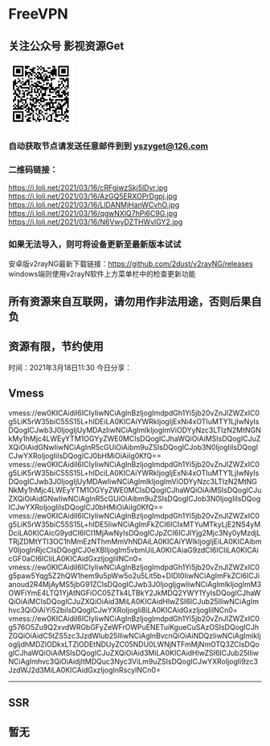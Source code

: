 # FreeVPN
## 关注公众号 影视资源Get
![image](https://github.com/Sakura4036/FreeVPN/blob/main/yszyget.jpg)
### 自动获取节点请发送任意邮件到到 yszyget@126.com
### 二维码链接：
  https://i.loli.net/2021/03/16/cRFgiwzSkj5lDvr.jpg
  https://i.loli.net/2021/03/16/AzGQ5ERXOPrDgpj.jpg
  https://i.loli.net/2021/03/16/LlDANMjHanWCvhO.jpg
  https://i.loli.net/2021/03/16/qgwNXlQ7hPi6C9G.jpg
  https://i.loli.net/2021/03/16/N6VwyDZTHWvlGY2.jpg

### 如果无法导入，则可将设备更新至最新版本试试
安卓版v2rayNG最新下载链接：https://github.com/2dust/v2rayNG/releases
windows端则使用v2rayN软件上方菜单栏中的检查更新功能

## 所有资源来自互联网，请勿用作非法用途，否则后果自负 
## 资源有限，节约使用

时间：2021年3月18日11:30
今日分享：


## Vmess ## 
vmess://ew0KICAidiI6ICIyIiwNCiAgInBzIjogImdpdGh1Yi5jb20vZnJlZWZxIC0g5LiK5rW35biC55S15L+hIDEiLA0KICAiYWRkIjogIjExNi4xOTIuMTY1LjIwNyIsDQogICJwb3J0IjogIjUyMDAzIiwNCiAgImlkIjogImViODYyNzc3LTIzN2MtNGNkMy1hMjc4LWEyYTM1OGYyZWE0MCIsDQogICJhaWQiOiAiMSIsDQogICJuZXQiOiAidGNwIiwNCiAgInR5cGUiOiAibm9uZSIsDQogICJob3N0IjogIiIsDQogICJwYXRoIjogIiIsDQogICJ0bHMiOiAiIg0KfQ==
vmess://ew0KICAidiI6ICIyIiwNCiAgInBzIjogImdpdGh1Yi5jb20vZnJlZWZxIC0g5LiK5rW35biC55S15L+hIDciLA0KICAiYWRkIjogIjExNi4xOTIuMTY1LjIwNyIsDQogICJwb3J0IjogIjUyMDAwIiwNCiAgImlkIjogImViODYyNzc3LTIzN2MtNGNkMy1hMjc4LWEyYTM1OGYyZWE0MCIsDQogICJhaWQiOiAiMSIsDQogICJuZXQiOiAidGNwIiwNCiAgInR5cGUiOiAibm9uZSIsDQogICJob3N0IjogIiIsDQogICJwYXRoIjogIiIsDQogICJ0bHMiOiAiIg0KfQ==
vmess://ew0KICAidiI6ICIyIiwNCiAgInBzIjogImdpdGh1Yi5jb20vZnJlZWZxIC0g5LiK5rW35biC55S15L+hIDE5IiwNCiAgImFkZCI6ICIxMTYuMTkyLjE2NS4yMDciLA0KICAicG9ydCI6ICI1MjAwNyIsDQogICJpZCI6ICJlYjg2Mjc3Ny0yMzdjLTRjZDMtYTI3OC1hMmEzNThmMmVhNDAiLA0KICAiYWlkIjogIjEiLA0KICAibmV0IjogInRjcCIsDQogICJ0eXBlIjogIm5vbmUiLA0KICAiaG9zdCI6ICIiLA0KICAicGF0aCI6ICIiLA0KICAidGxzIjogIiINCn0=
vmess://ew0KICAidiI6ICIyIiwNCiAgInBzIjogImdpdGh1Yi5jb20vZnJlZWZxIC0g5paw5Yqg5Z2hQW1hem9u5pWw5o2u5Lit5b+DIDI0IiwNCiAgImFkZCI6ICJianoud2R4MjAyMS5jbG91ZCIsDQogICJwb3J0IjogIjgwIiwNCiAgImlkIjogImM3OWFiYmE4LTQ1YjAtNGFiOC05ZTk4LTBkY2JkMDQ2YWY1YyIsDQogICJhaWQiOiAiMCIsDQogICJuZXQiOiAid3MiLA0KICAidHlwZSI6ICJub25lIiwNCiAgImhvc3QiOiAiYi52biIsDQogICJwYXRoIjogIi8iLA0KICAidGxzIjogIiINCn0=
vmess://ew0KICAidiI6ICIyIiwNCiAgInBzIjogImdpdGh1Yi5jb20vZnJlZWZxIC0g576O5Zu9Q2xvdWRGbGFyZeWFrOWPuENETuiKgueCuSAzOSIsDQogICJhZGQiOiAidC5tZS5zc3JzdWIub25lIiwNCiAgInBvcnQiOiAiNDQzIiwNCiAgImlkIjogIjdhMDZlODkxLTZlODEtNDUyZC05NDU0LWNjNTFmMjNmOTQ3ZCIsDQogICJhaWQiOiAiMSIsDQogICJuZXQiOiAid3MiLA0KICAidHlwZSI6ICJub25lIiwNCiAgImhvc3QiOiAidjItMDQuc3Nyc3ViLm9uZSIsDQogICJwYXRoIjogIi9zc3JzdWJ2d3MiLA0KICAidGxzIjogInRscyINCn0=


---------------------------

## SSR ## 
暂无
------------------------

